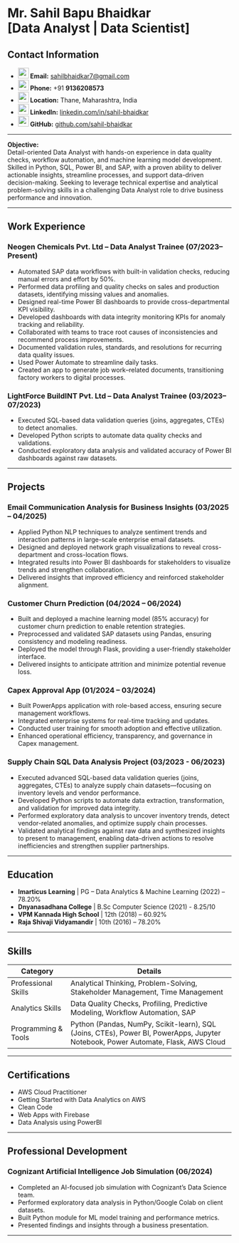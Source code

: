 # Mr. Sahil Bapu Bhaidkar<br>[Data Analyst | Data Scientist]
## Contact Information
- **<img src="https://img.icons8.com/?size=100&id=DW1F1r7XLu9m&format=png&color=000000" width="24" height="24"/> Email:** [sahilbhaidkar7@gmail.com](mailto:sahilb.bhaidkar@gmail.com)
- **<img src="https://img.icons8.com/?size=100&id=96668&format=png&color=000000" width="24" height="24"/> Phone:** +91 <b>9136208573</b>
- **<img src="https://img.icons8.com/?size=100&id=0D18hLDbv2qZ&format=png&color=000000" width="24" height="24"/> Location:** Thane, Maharashtra, India
- **<img src="https://img.icons8.com/?size=100&id=TbYB18NajuPX&format=png&color=000000" width="24" height="24"/> LinkedIn:** [linkedin.com/in/sahil-bhaidkar](https://www.linkedin.com/in/sahil-bhaidkar)
- **<img src="https://img.icons8.com/?size=100&id=NmJSSOvL7xYu&format=png&color=000000" width="24" height="24"/> GitHub:** [github.com/sahil-bhaidkar](https://github.com/sahil-bhaidkar)
---
**Objective:**  
Detail-oriented Data Analyst with hands-on experience in data quality checks, workflow automation, and machine learning model development. Skilled in Python, SQL, Power BI, and SAP, with a proven ability to deliver actionable insights, streamline processes, and support data-driven decision-making. Seeking to leverage technical expertise and analytical problem-solving skills in a challenging Data Analyst role to drive business performance and innovation.

---

## Work Experience

### Neogen Chemicals Pvt. Ltd – Data Analyst Trainee (07/2023–Present)
- Automated SAP data workflows with built-in validation checks, reducing manual errors and effort by 50%.
- Performed data profiling and quality checks on sales and production datasets, identifying missing values and anomalies.
- Designed real-time Power BI dashboards to provide cross-departmental KPI visibility.
- Developed dashboards with data integrity monitoring KPIs for anomaly tracking and reliability.
- Collaborated with teams to trace root causes of inconsistencies and recommend process improvements.
- Documented validation rules, standards, and resolutions for recurring data quality issues.
- Used Power Automate to streamline daily tasks.
- Created an app to generate job work–related documents, transitioning factory workers to digital processes.

### LightForce BuildINT Pvt. Ltd – Data Analyst Trainee (03/2023–07/2023)
- Executed SQL-based data validation queries (joins, aggregates, CTEs) to detect anomalies.
- Developed Python scripts to automate data quality checks and validations.
- Conducted exploratory data analysis and validated accuracy of Power BI dashboards against raw datasets.

---

## Projects

### Email Communication Analysis for Business Insights (03/2025 – 04/2025)
- Applied Python NLP techniques to analyze sentiment trends and interaction patterns in large-scale enterprise email datasets.
- Designed and deployed network graph visualizations to reveal cross-department and cross-location flows.
- Integrated results into Power BI dashboards for stakeholders to visualize trends and strengthen collaboration.
- Delivered insights that improved efficiency and reinforced stakeholder alignment.

### Customer Churn Prediction (04/2024 – 06/2024)
- Built and deployed a machine learning model (85% accuracy) for customer churn prediction to enable retention strategies.
- Preprocessed and validated SAP datasets using Pandas, ensuring consistency and modeling readiness.
- Deployed the model through Flask, providing a user-friendly stakeholder interface.
- Delivered insights to anticipate attrition and minimize potential revenue loss.

### Capex Approval App (01/2024 – 03/2024)
- Built PowerApps application with role-based access, ensuring secure management workflows.
- Integrated enterprise systems for real-time tracking and updates.
- Conducted user training for smooth adoption and effective utilization.
- Enhanced operational efficiency, transparency, and governance in Capex management.

### Supply Chain SQL Data Analysis Project (03/2023   - 06/2023) 
- Executed advanced SQL-based data validation queries (joins, aggregates, CTEs) to analyze supply chain datasets—focusing on inventory levels and vendor performance.
- Developed Python scripts to automate data extraction, transformation, and validation for improved data integrity.  
- Performed exploratory data analysis to uncover inventory trends, detect vendor-related anomalies, and optimize supply chain processes.  
- Validated analytical findings against raw data and synthesized insights to present to management, enabling data-driven actions to resolve inefficiencies and strengthen supplier partnerships.

---

## Education

- **Imarticus Learning** | PG – Data Analytics & Machine Learning (2022) – 78.20%
- **Dnyanasadhana College** | B.Sc Computer Science (2021) - 8.25/10
- **VPM Kannada High School** | 12th (2018) – 60.92%
- **Raja Shivaji Vidyamandir** | 10th (2016) – 78.20%

---

## Skills

| Category              | Details                                                                        |
|-----------------------|--------------------------------------------------------------------------------|
| Professional Skills   | Analytical Thinking, Problem-Solving, Stakeholder Management, Time Management  |
| Analytics Skills      | Data Quality Checks, Profiling, Predictive Modeling, Workflow Automation, SAP  |
| Programming & Tools   | Python (Pandas, NumPy, Scikit-learn), SQL (Joins, CTEs), Power BI, PowerApps, Jupyter Notebook, Power Automate, Flask, AWS Cloud|

---

## Certifications

- AWS Cloud Practitioner
- Getting Started with Data Analytics on AWS
- Clean Code
- Web Apps with Firebase
- Data Analysis using PowerBI

---

## Professional Development

### Cognizant Artificial Intelligence Job Simulation (06/2024)
- Completed an AI-focused job simulation with Cognizant’s Data Science team.
- Performed exploratory data analysis in Python/Google Colab on client datasets.
- Built Python module for ML model training and performance metrics.
- Presented findings and insights through a business presentation.

---
